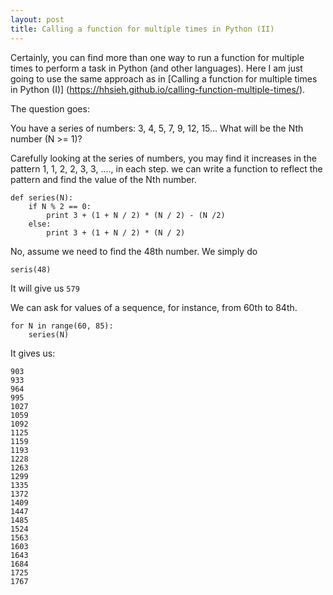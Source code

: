 ```yaml
---
layout: post
title: Calling a function for multiple times in Python (II)
---
```


Certainly, you can find more than one way to run a function for multiple times to perform a task in Python (and other languages).  Here I am just going to use the same approach as in  [Calling a function for multiple times in Python (I)]  (https://hhsieh.github.io/calling-function-multiple-times/).

The question goes:

You have a series of numbers: 3, 4, 5, 7, 9, 12, 15... What will be the Nth number (N >= 1)?

Carefully looking at the series of numbers, you may find it increases in the pattern 1, 1, 2, 2, 3, 3, ...., in each step. we can write a function to reflect the pattern and find the value of the Nth number.

    def series(N):
        if N % 2 == 0:
            print 3 + (1 + N / 2) * (N / 2) - (N /2)
        else:
            print 3 + (1 + N / 2) * (N / 2)
        
No, assume we need to find the 48th number. We simply do 

    seris(48)
    
It will give us `579`

We can ask for values of a sequence, for instance, from 60th to 84th.

    for N in range(60, 85):
        series(N)
        
It gives us:
    
    903
    933
    964
    995
    1027
    1059
    1092
    1125
    1159
    1193
    1228
    1263
    1299
    1335
    1372
    1409
    1447
    1485
    1524
    1563
    1603
    1643
    1684
    1725
    1767

    
    


